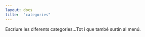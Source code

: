 ```yaml
---
layout: docs
title:  "categories"
---
```


Escriure les diferents categories...Tot i que també surtin al menú.